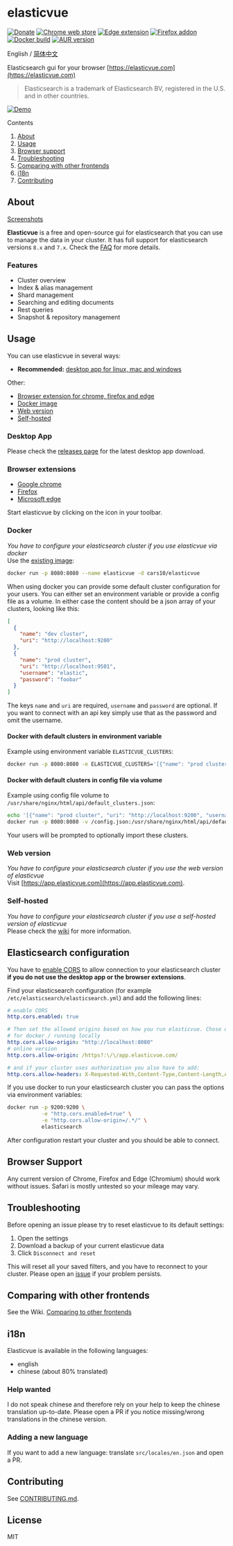 # elasticvue

[![Donate](https://img.shields.io/badge/Donate-PayPal-green.svg)](https://www.paypal.com/donate?hosted_button_id=65GDZCZTUBVRL)
[![Chrome web store](https://img.shields.io/chrome-web-store/v/hkedbapjpblbodpgbajblpnlpenaebaa?label=chrome%20extension)](https://chrome.google.com/webstore/detail/elasticvue/hkedbapjpblbodpgbajblpnlpenaebaa)
[![Edge extension](https://img.shields.io/badge/dynamic/json?label=microsoft%20edge%20add-on&query=%24.version&url=https%3A%2F%2Fmicrosoftedge.microsoft.com%2Faddons%2Fgetproductdetailsbycrxid%2Fgeifniocjfnfilcbeloeidajlfmhdlgo)](https://microsoftedge.microsoft.com/addons/detail/geifniocjfnfilcbeloeidajlfmhdlgo)
[![Firefox addon](https://img.shields.io/amo/v/elasticvue?label=firefox%20add-on)](https://addons.mozilla.org/en-US/firefox/addon/elasticvue/)
[![Docker build](https://img.shields.io/docker/image-size/cars10/elasticvue)](https://hub.docker.com/r/cars10/elasticvue)
[![AUR version](https://img.shields.io/aur/version/elasticvue-bin?label=UNOFFICIAL%20aur)](https://aur.archlinux.org/packages/elasticvue-bin)

English / [简体中文](./docs/README_CN.md)


Elasticsearch gui for your browser [https://elasticvue.com](https://elasticvue.com)

> Elasticsearch is a trademark of Elasticsearch BV, registered in the U.S. and in other countries.

[![Demo](http://static.cars10k.de/demo.gif)](http://static.cars10k.de/demo.gif)

Contents

1. [About](#about)
2. [Usage](#usage)
3. [Browser support](#browser-support)
4. [Troubleshooting](#troubleshooting)
5. [Comparing with other frontends](#comparing-with-other-frontends)
7. [i18n](#i18n)
8. [Contributing](#contributing)

## About

[Screenshots](https://elasticvue.com/features)

**Elasticvue** is a free and open-source gui for elasticsearch that you can use to manage the data in your cluster.
It has full support for elasticsearch versions `8.x` and `7.x`. Check
the [FAQ](https://github.com/cars10/elasticvue/wiki/FAQ) for more details.

### Features

* Cluster overview
* Index & alias management
* Shard management
* Searching and editing documents
* Rest queries
* Snapshot & repository management

## Usage

You can use elasticvue in several ways:

* **Recommended:** [desktop app for linux, mac and windows](#desktop-app)

Other:

* [Browser extension for chrome, firefox and edge](#browser-extensions)
* [Docker image](#docker)
* [Web version](#web-version)
* [Self-hosted](#self-hosted)

### Desktop App

Please check the [releases page](https://github.com/cars10/elasticvue/releases) for the latest desktop app download.

### Browser extensions

* [Google chrome](https://chrome.google.com/webstore/detail/elasticvue/hkedbapjpblbodpgbajblpnlpenaebaa)
* [Firefox](https://addons.mozilla.org/en-US/firefox/addon/elasticvue/)
* [Microsoft edge](https://microsoftedge.microsoft.com/addons/detail/geifniocjfnfilcbeloeidajlfmhdlgo)

Start elasticvue by clicking on the icon in your toolbar.

### Docker

*You have to configure your elasticsearch cluster if you use elasticvue via docker*  
Use the [existing image](https://hub.docker.com/r/cars10/elasticvue):

```bash
docker run -p 8080:8080 --name elasticvue -d cars10/elasticvue
```

When using docker you can provide some default cluster configuration for your users. You can either set an environment
variable or provide a config file as a volume. In either case the content should be a json array of your
clusters, looking like this:

```json
[
  {
    "name": "dev cluster",
    "uri": "http://localhost:9200"
  },
  {
    "name": "prod cluster",
    "uri": "http://localhost:9501",
    "username": "elastic",
    "password": "foobar"
  }
]
```

The keys `name` and `uri` are required, `username` and `password` are optional. If you want to connect with an api key
simply use that as the password and omit the username.

#### Docker with default clusters in environment variable

Example using environment variable `ELASTICVUE_CLUSTERS`:

```bash
docker run -p 8080:8080 -e ELASTICVUE_CLUSTERS='[{"name": "prod cluster", "uri": "http://localhost:9200", "username": "elastic", "password": "elastic"}]' cars10/elasticvue
```

#### Docker with default clusters in config file via volume

Example using config file volume to `/usr/share/nginx/html/api/default_clusters.json`:

```bash
echo '[{"name": "prod cluster", "uri": "http://localhost:9200", "username": "elastic", "password": "elastic"}]' > /config.json
docker run -p 8080:8080 -v /config.json:/usr/share/nginx/html/api/default_clusters.json cars10/elasticvue
```

Your users will be prompted to optionally import these clusters.

### Web version

*You have to configure your elasticsearch cluster if you use the web version of elasticvue*  
Visit [https://app.elasticvue.com](https://app.elasticvue.com).

### Self-hosted

*You have to configure your elasticsearch cluster if you use a self-hosted version of elasticvue*  
Please check the [wiki](https://github.com/cars10/elasticvue/wiki/Building-Elasticvue) for more information.

## Elasticsearch configuration

You have to [enable CORS](https://www.elastic.co/guide/en/elasticsearch/reference/current/modules-network.html) to allow
connection to your elasticsearch cluster **if you do not use the desktop app or the browser extensions**.

Find your elasticsearch configuration (for example `/etc/elasticsearch/elasticsearch.yml`) and add the following lines:

```yaml
# enable CORS
http.cors.enabled: true

# Then set the allowed origins based on how you run elasticvue. Chose only one:
# for docker / running locally
http.cors.allow-origin: "http://localhost:8080"
# online version
http.cors.allow-origin: /https?:\/\/app.elasticvue.com/

# and if your cluster uses authorization you also have to add:
http.cors.allow-headers: X-Requested-With,Content-Type,Content-Length,Authorization
```

If you use docker to run your elasticsearch cluster you can pass the options via environment variables:

```bash
docker run -p 9200:9200 \
           -e "http.cors.enabled=true" \
           -e "http.cors.allow-origin=/.*/" \
           elasticsearch
```

After configuration restart your cluster and you should be able to connect.

## Browser Support

Any current version of Chrome, Firefox and Edge (Chromium) should work without issues. Safari is mostly untested so your
mileage may vary.

## Troubleshooting

Before opening an issue please try to reset elasticvue to its default settings:

1. Open the settings
2. Download a backup of your current elasticvue data
3. Click `Disconnect and reset`

This will reset all your saved filters, and you have to reconnect to your cluster. Please open
an [issue](https://github.com/cars10/elasticvue/issues/new/choose) if your problem persists.

## Comparing with other frontends

See the Wiki. [Comparing to other frontends](https://github.com/cars10/elasticvue/wiki/Comparing-to-other-frontends)

## i18n

Elasticvue is available in the following languages:

* english
* chinese (about 80% translated)

### Help wanted

I do not speak chinese and therefore rely on your help to keep the chinese translation up-to-date. Please open a PR if
you notice missing/wrong translations in the chinese version.

### Adding a new language

If you want to add a new language: translate `src/locales/en.json` and open a PR.

## Contributing

See [CONTRIBUTING.md](CONTRIBUTING.md).

## License

MIT
